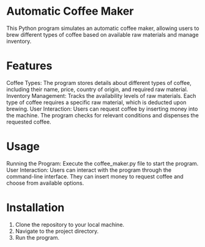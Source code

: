# Automatic Coffee Maker
This Python program simulates an automatic coffee maker, allowing users to brew different types of coffee based on available raw materials and manage inventory.

# Features
Coffee Types: The program stores details about different types of coffee, including their name, price, country of origin, and required raw material.
Inventory Management: Tracks the availability levels of raw materials. Each type of coffee requires a specific raw material, which is deducted upon brewing.
User Interaction: Users can request coffee by inserting money into the machine. The program checks for relevant conditions and dispenses the requested coffee.

# Usage
Running the Program: Execute the coffee_maker.py file to start the program.
User Interaction: Users can interact with the program through the command-line interface. They can insert money to request coffee and choose from available options.

# Installation
1. Clone the repository to your local machine.
2. Navigate to the project directory.
3. Run the program.
